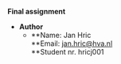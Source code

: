 
**Final assignment**

* **Author**
  * **Name: Jan Hric <br />
    **Email: jan.hric@hva.nl <br />
    **Student nr. hricj001